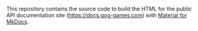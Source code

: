 This repository contains the source code to build the HTML for the public API documentation site (https://docs.gog-games.com) with [Material for MkDocs](https://squidfunk.github.io/mkdocs-material/).
